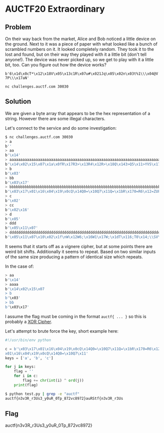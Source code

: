 # AUCTF20 Extraordinary

## Problem

On their way back from the market, Alice and Bob noticed a little device on the ground. Next to it was a piece of paper with what looked like a bunch of scrambled numbers on it. It looked completely random. They took it to the lost and found, but on their way they played with it a little bit (don't tell anyone!). The device was never picked up, so we get to play with it a little bit, too. Can you figure out how the device works?

`b'6\x1d\x0cT*\x12\x18V\x05\x13c1R\x07u#\x021Jq\x05\x02n\x03t%1\\\x04@V7P\\\x17aN'`

`nc challenges.auctf.com 30030`

## Solution

We are given a byte array that appears to be the hex representation of a string. However there are some illegal characters.

Let's connect to the service and do some investigation:

```bash
$ nc challenges.auctf.com 30030
> a
b''
> aa
b'\x14'
> aaaaaaaaaaaaaaaaaaaaaaaaaaaaaaaaaaaaaaaaaaaaaaaaaaaaaaaaaaaaaaaaaaaaaaaaaaaaaaaaaaaaaaaaaaaaaaaaaa
b'\x14\x02\x15\x07\x1a\x0fR\x17R3>\x13R4\x12R>\x18Q\x143>Q5\x11>YVS\x17\x02YXVS\x1c\x14\x02\x15\x07\x1a\x0fR\x17R3>\x13R4\x12R>\x18Q\x143>Q5\x11>YVS\x17\x02YXVS\x1c\x14\x02\x15\x07\x1a\x0fR\x17R3>\x13R4\x12R>\x18Q\x143>Q'
> b
b'\x03'
> bb
b'\x03\x17'
> bbbbbbbbbbbbbbbbbbbbbbbbbbbbbbbbbbbbbbbbbbbbbbbbbbbbbbbbbbbbbbbbbbbbbbbbbbbbbbbbbbbbbbbbbbbbbbbbbb
b'\x03\x17\x01\x16\x04\x19\x0cQ\x14Q0=\x10Q7\x11Q=\x1bR\x170=R6\x12=ZUP\x14\x01Z[UP\x1f\x03\x17\x01\x16\x04\x19\x0cQ\x14Q0=\x10Q7\x11Q=\x1bR\x170=R6\x12=ZUP\x14\x01Z[UP\x1f\x03\x17\x01\x16\x04\x19\x0cQ\x14Q0=\x10Q7\x11Q=\x1bR\x170=R'
> c
b'\x02'
> cc
b'\x02\x16'
> d
b'\x05'
> ddd
b'\x05\x11\x07'
> dddddddddddddddddddddddddddddddddddddddddddddddddddddddddddddddddddddddddddddddddddddddddddddddddd
b'\x05\x11\x07\x10\x02\x1f\nW\x12W6;\x16W1\x17W;\x1dT\x116;T0\x14;\\SV\x12\x07\\]SV\x19\x05\x11\x07\x10\x02\x1f\nW\x12W6;\x16W1\x17W;\x1dT\x116;T0\x14;\\SV\x12\x07\\]SV\x19\x05\x11\x07\x10\x02\x1f\nW\x12W6;\x16W1\x17W;\x1dT\x116;T'
```

It seems that it starts off as a vignere cipher, but at some points there are weird bit shifts. Additionally it seems to repeat.
Based on two similar inputs of the same size producing a pattern of identical size which repeats.

In the case of:
```bash
> aa
b'\x14'
> aaaa
b'\x14\x02\x15\x07
> b
b'\x03'
> bb
b'\x03\x17'
```

I assume the flag must be coming in the format `auctf{ ... }` so this is probably a [XOR Cipher](https://en.wikipedia.org/wiki/XOR_cipher).

Let's attempt to brute force the key, short example here:
```python
#!/usr/bin/env python

c = b'\x03\x17\x01\x16\x04\x19\x0cQ\x14Q0=\x10Q7\x11Q=\x1bR\x170=R6\x12=ZUP\x14\x01Z[UP\x1f\x03\x17\
x01\x16\x04\x19\x0cQ\x14Q0=\x10Q7\x11'
keys = ['a', 'b', 'c']

for j in keys:
    flag = ''
    for i in c:
        flag += chr(int(i) ^ ord(j))
    print(flag)
```

```bash
$ python test.py | grep -e "auctf"
auctf{n3v3R_r3Us3_y0uR_0Tp_872vc8972}auRStf{n3v3R_r3Us
```

## Flag

auctf{n3v3R_r3Us3_y0uR_0Tp_872vc8972}